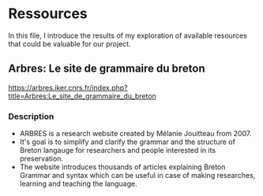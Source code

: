 # Ressources
In this file, I introduce the results of my exploration of available resources that could be valuable for our project.
## Arbres: Le site de grammaire du breton
https://arbres.iker.cnrs.fr/index.php?title=Arbres:Le_site_de_grammaire_du_breton
### Description
* ARBRES is a research website created by Mélanie Jouitteau from 2007.
* It's goal is to simplify and clarify the grammar and
the structure of Breton langauge for researchers and people
interested in its preservation.
* The website introduces thousands of articles explaining Breton
Grammar and syntax which can be useful in case of making
researches, learning and teaching the language.
